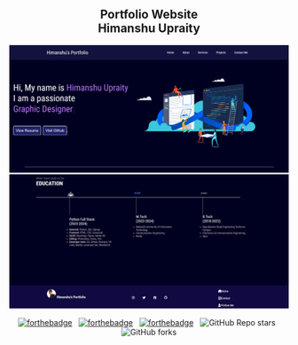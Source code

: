 <h2 align="center">
  Portfolio Website<br/>
  Himanshu Upraity
</h2>

<div align="center">
  <img alt="Demo" src="./Images/redme1.png" />
  <img alt="Demo" src="./Images/redme2.png" />
</div>

<center>

[![forthebadge](https://forthebadge.com/images/badges/built-with-love.svg)](https://forthebadge.com) &nbsp;
[![forthebadge](https://forthebadge.com/images/badges/made-with-javascript.svg)](https://forthebadge.com) &nbsp;
[![forthebadge](https://forthebadge.com/images/badges/uses-html.svg)](https://forthebadge.com) &nbsp;
![GitHub Repo stars](https://img.shields.io/github/stars/Himanshuupraity/Portfolio?color=red&logo=github&style=for-the-badge) &nbsp;
![GitHub forks](https://img.shields.io/github/forks/Himanshuupraity/Portfolio?color=red&logo=github&style=for-the-badge)

</center>
